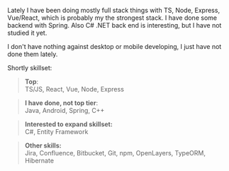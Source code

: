 Lately I have been doing mostly full stack things with TS, Node, Express, Vue/React, which is probably my the strongest stack. I have done some backend with Spring. Also C# .NET back end is interesting, but I have not studied it yet.

I don't have nothing against desktop or mobile developing, I just have not done them lately.

Shortly skillset:

>**Top**:<br>TS/JS, React, Vue, Node, Express


>**I have done, not top tier**:<br>Java, Android, Spring, C++


>**Interested to expand skillset:**<br>C#, Entity Framework


>**Other skills:**<br>Jira, Confluence, Bitbucket, Git, npm, OpenLayers, TypeORM, Hibernate
